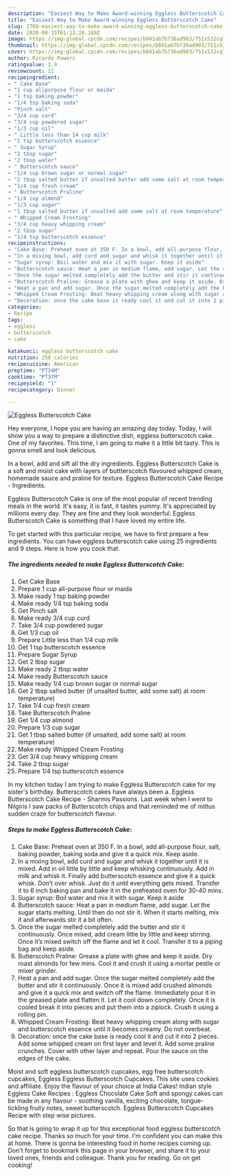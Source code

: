 ```yaml
---
description: "Easiest Way to Make Award-winning Eggless Butterscotch Cake"
title: "Easiest Way to Make Award-winning Eggless Butterscotch Cake"
slug: 2769-easiest-way-to-make-award-winning-eggless-butterscotch-cake
date: 2020-09-15T01:13:28.169Z
image: https://img-global.cpcdn.com/recipes/b041ab7b736ad903/751x532cq70/eggless-butterscotch-cake-recipe-main-photo.jpg
thumbnail: https://img-global.cpcdn.com/recipes/b041ab7b736ad903/751x532cq70/eggless-butterscotch-cake-recipe-main-photo.jpg
cover: https://img-global.cpcdn.com/recipes/b041ab7b736ad903/751x532cq70/eggless-butterscotch-cake-recipe-main-photo.jpg
author: Ricardo Powers
ratingvalue: 3.9
reviewcount: 11
recipeingredient:
- " Cake Base"
- "1 cup allpurpose flour or maida"
- "1 tsp baking powder"
- "1/4 tsp baking soda"
- "Pinch salt"
- "3/4 cup curd"
- "3/4 cup powdered sugar"
- "1/3 cup oil"
- " Little less than 14 cup milk"
- "1 tsp butterscotch essence"
- " Sugar Syrup"
- "2 tbsp sugar"
- "2 tbsp water"
- " Butterscotch sauce"
- "1/4 cup brown sugar or normal sugar"
- "2 tbsp salted butter if unsalted butter add some salt at room temperature"
- "1/4 cup fresh cream"
- " Butterscotch Praline"
- "1/4 cup almond"
- "1/3 cup sugar"
- "1 tbsp salted butter if unsalted add some salt at room temperature"
- " Whipped Cream Frosting"
- "3/4 cup heavy whipping cream"
- "2 tbsp sugar"
- "1/4 tsp butterscotch essence"
recipeinstructions:
- "Cake Base: Preheat oven at 350 F. In a bowl, add all-purpose flour, salt, baking powder, baking soda and give it a quick mix. Keep aside."
- "In a mixing bowl, add curd and sugar and whisk it together until it is mixed. Add in oil little by little and keep whisking continuously. Add in milk and whisk it. Finally add butterscotch essence and give it a quick whisk. Don’t over whisk. Just do it until everything gets mixed. Transfer it to 6 inch baking pan and bake it in the preheated oven for 30-40 mins."
- "Sugar syrup: Boil water and mix it with sugar. Keep it aside"
- "Butterscotch sauce: Heat a pan in medium flame, add sugar. Let the sugar starts melting. Until then do not stir it. When it starts melting, mix it and afterwards stir it a bit often."
- "Once the sugar melted completely add the butter and stir it continuously. Once mixed, add cream little by little and keep stirring. Once it’s mixed switch off the flame and let it cool. Transfer it to a piping bag and keep aside."
- "Butterscotch Praline: Grease a plate with ghee and keep it aside. Dry roast almonds for few mins. Cool it and crush it using a mortar pestle or mixer grinder."
- "Heat a pan and add sugar. Once the sugar melted completely add the butter and stir it continuously. Once it is mixed add crushed almonds and give it a quick mix and switch off the flame. Immediately pour it in the greased plate and flatten it. Let it cool down completely. Once it is cooled break it into pieces and put them into a ziplock. Crush it using a rolling pin."
- "Whipped Cream Frosting: Beat heavy whipping cream along with sugar and butterscotch essence until it becomes creamy. Do not overbeat."
- "Decoration: once the cake base is ready cool it and cut it into 2 pieces. Add some whipped cream on first layer and level it. Add some praline crunches. Cover with other layer and repeat. Pour the sauce on the edges of the cake."
categories:
- Recipe
tags:
- eggless
- butterscotch
- cake

katakunci: eggless butterscotch cake 
nutrition: 258 calories
recipecuisine: American
preptime: "PT34M"
cooktime: "PT37M"
recipeyield: "1"
recipecategory: Dinner

---
```



![Eggless Butterscotch Cake](https://img-global.cpcdn.com/recipes/b041ab7b736ad903/751x532cq70/eggless-butterscotch-cake-recipe-main-photo.jpg)

Hey everyone, I hope you are having an amazing day today. Today, I will show you a way to prepare a distinctive dish, eggless butterscotch cake. One of my favorites. This time, I am going to make it a little bit tasty. This is gonna smell and look delicious.

In a bowl, add and sift all the dry ingredients. Eggless Butterscotch Cake is a soft and moist cake with layers of buttterscotch flavoured whipped cream, homemade sauce and praline for texture. Eggless Butterscotch Cake Recipe - Ingredients.

Eggless Butterscotch Cake is one of the most popular of recent trending meals in the world. It's easy, it is fast, it tastes yummy. It's appreciated by millions every day. They are fine and they look wonderful. Eggless Butterscotch Cake is something that I have loved my entire life.


To get started with this particular recipe, we have to first prepare a few ingredients. You can have eggless butterscotch cake using 25 ingredients and 9 steps. Here is how you cook that.

<!--inarticleads1-->

##### The ingredients needed to make Eggless Butterscotch Cake:

1. Get  Cake Base
1. Prepare 1 cup all-purpose flour or maida
1. Make ready 1 tsp baking powder
1. Make ready 1/4 tsp baking soda
1. Get Pinch salt
1. Make ready 3/4 cup curd
1. Take 3/4 cup powdered sugar
1. Get 1/3 cup oil
1. Prepare  Little less than 1/4 cup milk
1. Get 1 tsp butterscotch essence
1. Prepare  Sugar Syrup
1. Get 2 tbsp sugar
1. Make ready 2 tbsp water
1. Make ready  Butterscotch sauce
1. Make ready 1/4 cup brown sugar or normal sugar
1. Get 2 tbsp salted butter (if unsalted butter, add some salt) at room temperature)
1. Take 1/4 cup fresh cream
1. Take  Butterscotch Praline
1. Get 1/4 cup almond
1. Prepare 1/3 cup sugar
1. Get 1 tbsp salted butter (if unsalted, add some salt) at room temperature)
1. Make ready  Whipped Cream Frosting
1. Get 3/4 cup heavy whipping cream
1. Take 2 tbsp sugar
1. Prepare 1/4 tsp butterscotch essence


In my kitchen today I am trying to make Eggless Butterscotch cake for my sister&#39;s birthday. Butterscotch cakes have always been a. Eggless Butterscotch Cake Recipe - Sharmis Passions. Last week when I went to Nilgiris I saw packs of Butterscotch chips and that reminded me of mittus sudden craze for butterscotch flavour. 

<!--inarticleads2-->

##### Steps to make Eggless Butterscotch Cake:

1. Cake Base: Preheat oven at 350 F. In a bowl, add all-purpose flour, salt, baking powder, baking soda and give it a quick mix. Keep aside.
1. In a mixing bowl, add curd and sugar and whisk it together until it is mixed. Add in oil little by little and keep whisking continuously. Add in milk and whisk it. Finally add butterscotch essence and give it a quick whisk. Don’t over whisk. Just do it until everything gets mixed. Transfer it to 6 inch baking pan and bake it in the preheated oven for 30-40 mins.
1. Sugar syrup: Boil water and mix it with sugar. Keep it aside
1. Butterscotch sauce: Heat a pan in medium flame, add sugar. Let the sugar starts melting. Until then do not stir it. When it starts melting, mix it and afterwards stir it a bit often.
1. Once the sugar melted completely add the butter and stir it continuously. Once mixed, add cream little by little and keep stirring. Once it’s mixed switch off the flame and let it cool. Transfer it to a piping bag and keep aside.
1. Butterscotch Praline: Grease a plate with ghee and keep it aside. Dry roast almonds for few mins. Cool it and crush it using a mortar pestle or mixer grinder.
1. Heat a pan and add sugar. Once the sugar melted completely add the butter and stir it continuously. Once it is mixed add crushed almonds and give it a quick mix and switch off the flame. Immediately pour it in the greased plate and flatten it. Let it cool down completely. Once it is cooled break it into pieces and put them into a ziplock. Crush it using a rolling pin.
1. Whipped Cream Frosting: Beat heavy whipping cream along with sugar and butterscotch essence until it becomes creamy. Do not overbeat.
1. Decoration: once the cake base is ready cool it and cut it into 2 pieces. Add some whipped cream on first layer and level it. Add some praline crunches. Cover with other layer and repeat. Pour the sauce on the edges of the cake.


Moist and soft eggless butterscotch cupcakes, egg free butterscotch cupcakes, Eggless Eggless Butterscotch Cupcakes. This site uses cookies and affiliate. Enjoy the flavour of your choice at India Cakes! Indian style Eggless Cake Recipes : Eggless Chocolate Cake Soft and spongy cakes can be made in any flavour - soothing vanilla, exciting chocolate, tongue-tickling fruity notes, sweet butterscotch. Eggless Butterscotch Cupcakes Recipe with step wise pictures. 

So that is going to wrap it up for this exceptional food eggless butterscotch cake recipe. Thanks so much for your time. I'm confident you can make this at home. There is gonna be interesting food in home recipes coming up. Don't forget to bookmark this page in your browser, and share it to your loved ones, friends and colleague. Thank you for reading. Go on get cooking!
